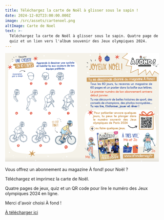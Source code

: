 ```yaml
---
title: Téléchargez la carte de Noël à glisser sous le sapin !
date: 2024-12-02T23:00:00.000Z
image: /src/assets/cartenoel.png
altImage: Carte de Noel
text: >-
  Téléchargez la carte de Noël à glisser sous le sapin. Quatre page de jeux,
  quiz et un lien vers l'album souvenir des Jeux olympiques 2024.
---
```


![](/src/assets/cartenoel.png)

Vous offrez un abonnement au magazine À fond! pour Noël ?

Téléchargez et imprimez la carte de Noël.

Quatre pages de jeux, quiz et un QR code pour lire le numéro des Jeux olympiques 2024 en ligne.

Merci d'avoir choisi À fond !

[À télécharger ici](https://afondlemag.fr/carte-de-noel-2024.pdf)
